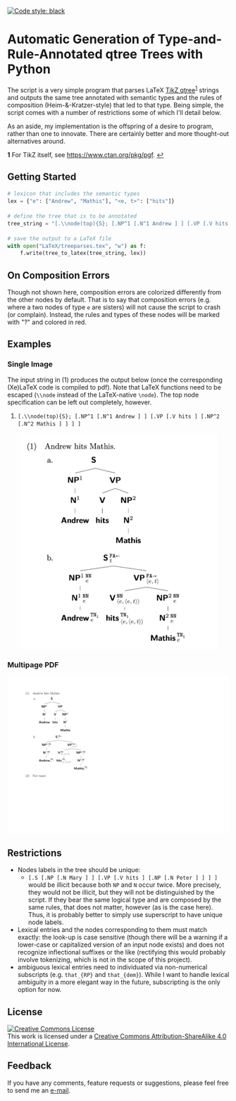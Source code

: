 [![Code style: black](https://img.shields.io/badge/code%20style-black-000000.svg)](https://github.com/psf/black)

# Automatic Generation of Type-and-Rule-Annotated qtree Trees with Python

The script is a very simple program that parses LaTeX [TikZ qtree](https://ctan.org/pkg/tikz-qtree?lang=en)<sup id="a1">[1](#f1)</sup> strings and outputs the same tree annotated with semantic types and the rules of composition (Heim-&-Kratzer-style) that led to that type. Being simple, the script comes with a number of restrictions some of which I'll detail below.

As an aside, my implementation is the offspring of a desire to program, rather than one to innovate. There are certainly better and more thought-out alternatives around.

<b id="f1">1</b> For TikZ itself, see https://www.ctan.org/pkg/pgf. [↩](#a1)

## Getting Started

```python
# lexicon that includes the semantic types
lex = {"e": ["Andrew", "Mathis"], "<e, t>": ["hits"]}

# define the tree that is to be annotated
tree_string = "[.\\node(top){S}; [.NP^1 [.N^1 Andrew ] ] [.VP [.V hits ] [.NP^2 [.N^2 Mathis ] ] ] ]"

# save the output to a LaTeX file
with open("LaTeX/treeparses.tex", "w") as f:
    f.write(tree_to_latex(tree_string, lex))
```

## On Composition Errors

Though not shown here, composition errors are colorized differently from the other nodes by default. That is to say that composition errors (e.g. where a two nodes of type `e` are sisters) will not cause the script to crash (or complain). Instead, the rules and types of these nodes will be marked with "?" and colored in red.

## Examples

### Single Image

The input string in (1) produces the output below (once the corresponding (Xe)LaTeX code is compiled to pdf). Note that LaTeX functions need to be escaped (`\\node` instead of the LaTeX-native `\node`). The top node specification can be left out completely, however.

1. `[.\\node(top){S}; [.NP^1 [.N^1 Andrew ] ] [.VP [.V hits ] [.NP^2 [.N^2 Mathis ] ] ] ]`

<p align="center">
<img src="https://github.com/mkthalmann/rule-and-type-parse/blob/master/media/sample.jpg" width="448" height="490">
</p>

### Multipage PDF

<p align="center">
<img src="https://github.com/mkthalmann/rule-and-type-parse/blob/master/media/semtree.gif" width="800">
</p>

## Restrictions

* Nodes labels in the tree should be unique:
  * `[.S [.NP [.N Mary ] ] [.VP [.V hits ] [.NP [.N Peter ] ] ] ]` would be illicit because both `NP` and `N` occur twice. More precisely, they would not be illicit, but they will not be distinguished by the script. If they bear the same logical type and are composed by the same rules, that does not matter, however (as is the case here). Thus, it is probably better to simply use superscript to have unique node labels.
* Lexical entries and the nodes corresponding to them must match exactly: the look-up is case sensitive (though there will be a warning if a lower-case or capitalized version of an input node exists) and does not recognize inflectional suffixes or the like (rectifying this would probably involve tokenizing, which is not in the scope of this project).
* ambiguous lexical entries need to individuated via non-numerical subscripts (e.g. `that_{RP}` and `that_{dem}`). While I want to handle lexical ambiguity in a more elegant way in the future, subscripting is the only option for now.

## License

<a rel="license" href="http://creativecommons.org/licenses/by-sa/4.0/"><img alt="Creative Commons License" style="border-width:0" src="https://i.creativecommons.org/l/by-sa/4.0/88x31.png" /></a><br />This work is licensed under a <a rel="license" href="http://creativecommons.org/licenses/by-sa/4.0/">Creative Commons Attribution-ShareAlike 4.0 International License</a>.

## Feedback

If you have any comments, feature requests or suggestions, please feel free to send me an [e-mail](mailto:maik.thalmann@gmail.com?subject=[GitHub]%20SemTrees).
